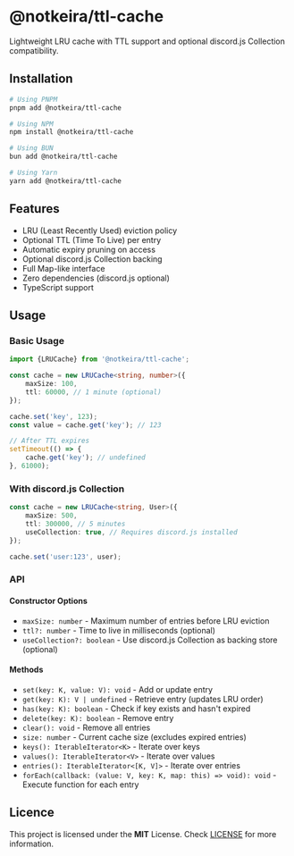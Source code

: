 # @notkeira/ttl-cache

Lightweight LRU cache with TTL support and optional discord.js Collection compatibility.

## Installation

```bash
# Using PNPM
pnpm add @notkeira/ttl-cache

# Using NPM
npm install @notkeira/ttl-cache

# Using BUN
bun add @notkeira/ttl-cache

# Using Yarn
yarn add @notkeira/ttl-cache
```

## Features

- LRU (Least Recently Used) eviction policy
- Optional TTL (Time To Live) per entry
- Automatic expiry pruning on access
- Optional discord.js Collection backing
- Full Map-like interface
- Zero dependencies (discord.js optional)
- TypeScript support

## Usage

### Basic Usage

```typescript
import {LRUCache} from '@notkeira/ttl-cache';

const cache = new LRUCache<string, number>({
    maxSize: 100,
    ttl: 60000, // 1 minute (optional)
});

cache.set('key', 123);
const value = cache.get('key'); // 123

// After TTL expires
setTimeout(() => {
    cache.get('key'); // undefined
}, 61000);
```

### With discord.js Collection

```typescript
const cache = new LRUCache<string, User>({
    maxSize: 500,
    ttl: 300000, // 5 minutes
    useCollection: true, // Requires discord.js installed
});

cache.set('user:123', user);
```

### API

#### Constructor Options

- `maxSize: number` - Maximum number of entries before LRU eviction
- `ttl?: number` - Time to live in milliseconds (optional)
- `useCollection?: boolean` - Use discord.js Collection as backing store (optional)

#### Methods

- `set(key: K, value: V): void` - Add or update entry
- `get(key: K): V | undefined` - Retrieve entry (updates LRU order)
- `has(key: K): boolean` - Check if key exists and hasn't expired
- `delete(key: K): boolean` - Remove entry
- `clear(): void` - Remove all entries
- `size: number` - Current cache size (excludes expired entries)
- `keys(): IterableIterator<K>` - Iterate over keys
- `values(): IterableIterator<V>` - Iterate over values
- `entries(): IterableIterator<[K, V]>` - Iterate over entries
- `forEach(callback: (value: V, key: K, map: this) => void): void` - Execute function for each entry

## Licence

This project is licensed under the **MIT** License. Check [LICENSE](LICENSE) for more information.
